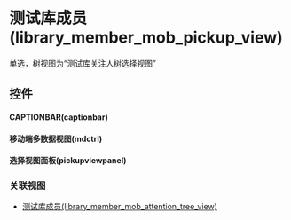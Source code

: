 # 测试库成员(library_member_mob_pickup_view)  <!-- {docsify-ignore-all} -->


单选，树视图为“测试库关注人树选择视图”



## 控件
#### CAPTIONBAR(captionbar)
#### 移动端多数据视图(mdctrl)
#### 选择视图面板(pickupviewpanel)


### 关联视图
  * [测试库成员(library_member_mob_attention_tree_view)](app/view/library_member_mob_attention_tree_view)

<script>
 const { createApp } = Vue
  createApp({
    data() {
      return {

      }
    }
  }).use(ElementPlus).mount('#app')
</script>